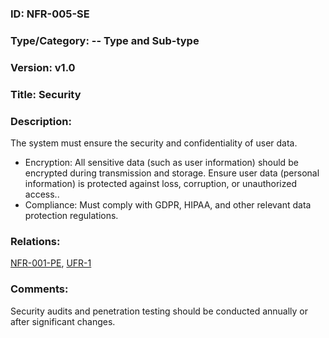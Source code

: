 ### ID: NFR-005-SE
 
### Type/Category: -- Type and Sub-type

### Version: v1.0
 
### Title: Security
  
### Description: 
The system must ensure the security and confidentiality of user data.

* Encryption: All sensitive data (such as user information) should be encrypted during transmission and storage. Ensure user data (personal information) is protected against loss, corruption, or unauthorized access..
* Compliance: Must comply with GDPR, HIPAA, and other relevant data protection regulations.

### Relations: 
[NFR-001-PE](https://github.com/carmensat/RECIPE-ROULETTE/blob/main/REQUIREMENTS/NFR-001-PE.md), [UFR-1](https://github.com/carmensat/RECIPE-ROULETTE/blob/main/REQUIREMENTS/UFR-1.md)

### Comments: 
Security audits and penetration testing should be conducted annually or after significant changes.

